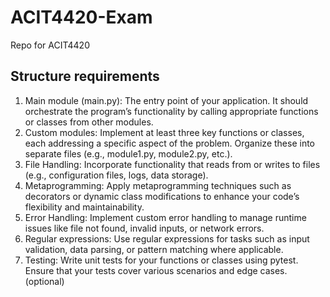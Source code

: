 # ACIT4420-Exam
 Repo for ACIT4420

## Structure requirements
1. Main module (main.py): The entry point of your application. It should orchestrate the program’s functionality by calling appropriate functions or classes from other modules.
2. Custom modules: Implement at least three key functions or classes, each addressing a specific aspect of the problem. Organize these into separate files (e.g., module1.py, module2.py, etc.).
3. File Handling: Incorporate functionality that reads from or writes to files (e.g., configuration files, logs, data storage).
4. Metaprogramming: Apply metaprogramming techniques such as decorators or dynamic class modifications to enhance your code’s flexibility and maintainability.
5. Error Handling: Implement custom error handling to manage runtime issues like file not found, invalid inputs, or network errors.
6. Regular expressions: Use regular expressions for tasks such as input validation, data parsing, or pattern matching where applicable.
7. Testing: Write unit tests for your functions or classes using pytest. Ensure that your tests cover various scenarios and edge cases. (optional)